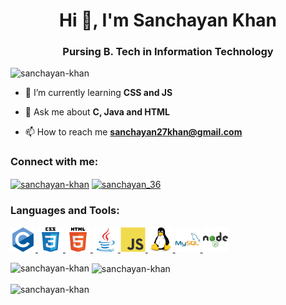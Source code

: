 <h1 align="center">Hi 👋, I'm Sanchayan Khan</h1>
<h3 align="center">Pursing B. Tech in Information Technology</h3>

<p align="left"> <img src="https://komarev.com/ghpvc/?username=sanchayan-khan&label=Profile%20views&color=0e75b6&style=plastic" alt="sanchayan-khan" /> </p>

- 🌱 I’m currently learning **CSS and JS**

- 💬 Ask me about **C, Java and HTML**

- 📫 How to reach me **sanchayan27khan@gmail.com**

<h3 align="left">Connect with me:</h3>
<p align="left">
<a href="https://linkedin.com/in/sanchayan-khan" target="blank"><img align="center" src="https://raw.githubusercontent.com/rahuldkjain/github-profile-readme-generator/master/src/images/icons/Social/linked-in-alt.svg" alt="sanchayan-khan" height="30" width="40" /></a>
<a href="https://instagram.com/sanchayan_36" target="blank"><img align="center" src="https://raw.githubusercontent.com/rahuldkjain/github-profile-readme-generator/master/src/images/icons/Social/instagram.svg" alt="sanchayan_36" height="30" width="40" /></a>
</p>

<h3 align="left">Languages and Tools:</h3>
<p align="left"> <a href="https://www.cprogramming.com/" target="_blank" rel="noreferrer"> <img src="https://raw.githubusercontent.com/devicons/devicon/master/icons/c/c-original.svg" alt="c" width="40" height="40"/> </a> <a href="https://www.w3schools.com/css/" target="_blank" rel="noreferrer"> <img src="https://raw.githubusercontent.com/devicons/devicon/master/icons/css3/css3-original-wordmark.svg" alt="css3" width="40" height="40"/> </a> <a href="https://www.w3.org/html/" target="_blank" rel="noreferrer"> <img src="https://raw.githubusercontent.com/devicons/devicon/master/icons/html5/html5-original-wordmark.svg" alt="html5" width="40" height="40"/> </a> <a href="https://www.java.com" target="_blank" rel="noreferrer"> <img src="https://raw.githubusercontent.com/devicons/devicon/master/icons/java/java-original.svg" alt="java" width="40" height="40"/> </a> <a href="https://developer.mozilla.org/en-US/docs/Web/JavaScript" target="_blank" rel="noreferrer"> <img src="https://raw.githubusercontent.com/devicons/devicon/master/icons/javascript/javascript-original.svg" alt="javascript" width="40" height="40"/> </a> <a href="https://www.linux.org/" target="_blank" rel="noreferrer"> <img src="https://raw.githubusercontent.com/devicons/devicon/master/icons/linux/linux-original.svg" alt="linux" width="40" height="40"/> </a> <a href="https://www.mysql.com/" target="_blank" rel="noreferrer"> <img src="https://raw.githubusercontent.com/devicons/devicon/master/icons/mysql/mysql-original-wordmark.svg" alt="mysql" width="40" height="40"/> </a> <a href="https://nodejs.org" target="_blank" rel="noreferrer"> <img src="https://raw.githubusercontent.com/devicons/devicon/master/icons/nodejs/nodejs-original-wordmark.svg" alt="nodejs" width="40" height="40"/> </a> </p>

<p><img align="left" src="https://github-readme-stats.vercel.app/api/top-langs?username=sanchayan-khan&show_icons=true&theme=synthwave&text_color=fafafa&bg_color=0d0c0c&locale=en&layout=compact" alt="sanchayan-khan" /></p>

<p>&nbsp;<img align="center" src="https://github-readme-stats.vercel.app/api?username=sanchayan-khan&show_icons=true&theme=dark&locale=en" alt="sanchayan-khan" /></p>

<p><img align="center" src="https://github-readme-streak-stats.herokuapp.com/?user=sanchayan-khan&theme=dark" alt="sanchayan-khan" /></p>
